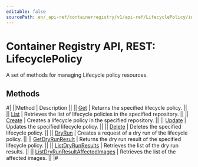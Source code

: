 ```yaml
---
editable: false
sourcePath: en/_api-ref/containerregistry/v1/api-ref/LifecyclePolicy/index.md
---
```


# Container Registry API, REST: LifecyclePolicy

A set of methods for managing Lifecycle policy resources.

## Methods

#|
||Method | Description ||
|| [Get](get.md) | Returns the specified lifecycle policy. ||
|| [List](list.md) | Retrieves the list of lifecycle policies in the specified repository. ||
|| [Create](create.md) | Creates a lifecycle policy in the specified repository. ||
|| [Update](update.md) | Updates the specified lifecycle policy. ||
|| [Delete](delete.md) | Deletes the specified lifecycle policy. ||
|| [DryRun](dryRun.md) | Creates a request of a dry run of the lifecycle policy. ||
|| [GetDryRunResult](getDryRunResult.md) | Returns the dry run result of the specified lifecycle policy. ||
|| [ListDryRunResults](listDryRunResults.md) | Retrieves the list of the dry run results. ||
|| [ListDryRunResultAffectedImages](listDryRunResultAffectedImages.md) | Retrieves the list of the affected images. ||
|#